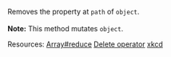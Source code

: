 Removes the property at <code>path</code> of <code>object</code>.<br><br><strong>Note:</strong> This method mutates <code>object</code>.

Resources: [Array#reduce](https://developer.mozilla.org/docs/Web/JavaScript/Reference/Global_Objects/Array/reduce) [Delete operator](https://developer.mozilla.org/docs/Web/JavaScript/Reference/Operators/delete) [xkcd](https://xkcd.com/1171/)
